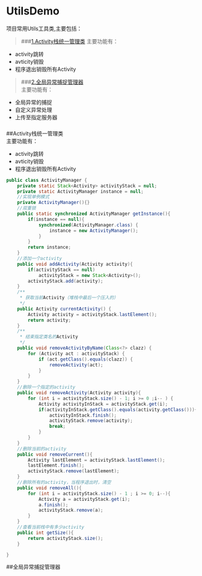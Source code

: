 # UtilsDemo
项目常用Utils工具类,主要包括：
> ###[1.Activity栈统一管理类](https://github.com/Qsr9504/UtilsDemo#activity栈统一管理类) 
主要功能有：
* activity跳转
* avticity销毁
* 程序退出销毁所有Activity

> ###[2.全局异常捕捉管理器](https://github.com/Qsr9504/UtilsDemo#全局异常捕捉管理器)
</br>主要功能有：
* 全局异常的捕捉
* 自定义异常处理
* 上传至指定服务器

> ###

##Activity栈统一管理类</br>
主要功能有：
* activity跳转
* avticity销毁
* 程序退出销毁所有Activity
```java
public class ActivityManager {
	private static Stack<Activity> activityStack = null;
	private static ActivityManager instance = null;
	//实现单例模式
	private ActivityManager(){}
	//双重锁
	public static synchronized ActivityManager getInstance(){
		if(instance == null){
			synchronized(ActivityManager.class) {
				instance = new ActivityManager();
			}
		}
		return instance;
	}
	//添加一个activity
	public void addActivity(Activity activity){
		if(activityStack == null)
			activityStack = new Stack<Activity>();
		activityStack.add(activity);
	}
	/**
	 * 获取当前Activity（堆栈中最后一个压入的）
	 */
	public Activity currentActivity() {
		Activity activity = activityStack.lastElement();
		return activity;
	}
	/**
	 * 结束指定类名的Activity
	 */
	public void removeActivityByName(Class<?> clazz) {
		for (Activity act : activityStack) {
			if (act.getClass().equals(clazz)) {
				removeActivity(act);
			}
		}
	}
	//删除一个指定的activity
	public void removeActivity(Activity activity){
		for (int i = activityStack.size() - 1; i >= 0 ;i-- ) {
			Activity activityInStack = activityStack.get(i);
			if(activityInStack.getClass().equals(activity.getClass())){
				activityInStack.finish();
				activityStack.remove(activity);
				break;
			}
		}
	}
	//删除当前的activity
	public void removeCurrent(){
		Activity lastElement = activityStack.lastElement();
		lastElement.finish();
		activityStack.remove(lastElement);
	}
	//删除所有的activity，当程序退出时，清空
	public void removeAll(){
		for (int i = activityStack.size() - 1 ; i >= 0; i--){
			Activity a = activityStack.get(i);
			a.finish();
			activityStack.remove(a);
		}
	}
	//查看当前栈中有多少activity
	public int getSize(){
		return activityStack.size();
	}

}
```
##全局异常捕捉管理器</br>
